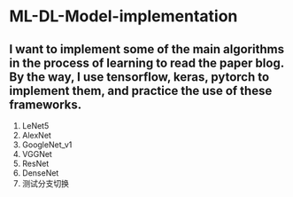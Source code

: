 # ML-DL-Model-implementation
## I want to implement some of the main algorithms in the process of learning to read the paper blog. By the way, I use tensorflow, keras, pytorch to implement them, and practice the use of these frameworks.

1. LeNet5
2. AlexNet
3. GoogleNet_v1
4. VGGNet
5. ResNet
6. DenseNet
7. 测试分支切换
